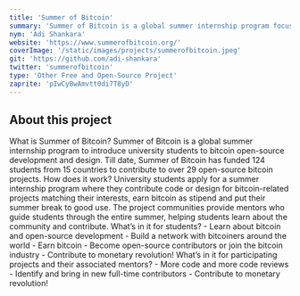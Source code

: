 ```yaml
---
title: 'Summer of Bitcoin'
summary: 'Summer of Bitcoin is a global summer internship program focused on introducing university students to bitcoin open-source development and design. Till date, Summer of Bitcoin has funded 124 students from 15 countries to contribute to over 29 open-source bitcoin projects.'
nym: 'Adi Shankara'
website: 'https://www.summerofbitcoin.org/'
coverImage: '/static/images/projects/summerofbitcoin.jpeg'
git: 'https://github.com/adi-shankara'
twitter: 'summerofbitcoin'
type: 'Other Free and Open-Source Project'
zaprite: 'pIwCyBwAmvtt0di7T8yD'
---
```


## About this project

What is Summer of Bitcoin? Summer of Bitcoin is a global summer internship program to introduce university students to bitcoin open-source development and design. Till date, Summer of Bitcoin has funded 124 students from 15 countries to contribute to over 29 open-source bitcoin projects. How does it work? University students apply for a summer internship program where they contribute code or design for bitcoin-related projects matching their interests, earn bitcoin as stipend and put their summer break to good use. The project communities provide mentors who guide students through the entire summer, helping students learn about the community and contribute. What’s in it for students? - Learn about bitcoin and open-source development - Build a network with bitcoiners around the world - Earn bitcoin - Become open-source contributors or join the bitcoin industry - Contribute to monetary revolution! What’s in it for participating projects and their associated mentors? - More code and more code reviews - Identify and bring in new full-time contributors - Contribute to monetary revolution!